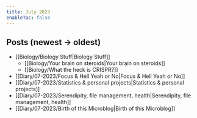 ```yaml
---
title: July 2023
enableToc: false
---
```

## Posts (newest → oldest)
- [[Biology/Biology Stuff|Biology Stuff]]
	- [[Biology/Your brain on steroids|Your brain on steroids]]
	- [[Biology/What the heck is CRISPR?]]
- [[Diary/07-2023/Focus & Hell Yeah or No|Focus & Hell Yeah or No]]
- [[Diary/07-2023/Statistics & personal projects|Statistics & personal projects]]
- [[Diary/07-2023/Serendipity, file management, health|Serendipity, file management, health]]
- [[Diary/07-2023/Birth of this Microblog|Birth of this Microblog]]